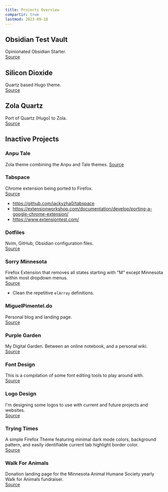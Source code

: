```yaml
---
title: Projects Overview
compartir: true
lastmod: 2023-09-18
---
```

## Obsidian Test Vault

Opinionated Obsidian Starter.  
[Source](https://github.com/semanticdata/obsidian-test-vault)

## Silicon Dioxide

Quartz based Hugo theme.  
[Source](https://github.com/semanticdata/silicon-dioxide)

## Zola Quartz

Port of Quartz (Hugo) to Zola.  
[Source](https://github.com/semanticdata/zola-quartz)

## Inactive Projects

### Anpu Tale

Zola theme combining the Anpu and Tale themes.
[Source](https://github.com/semanticdata/zola-anpu-tale)

### Tabspace

Chrome extension being ported to Firefox.  
[Source](https://github.com/semanticdata/tabspace)

* https://github.com/jackyzha0/tabspace
* https://extensionworkshop.com/documentation/develop/porting-a-google-chrome-extension/
* https://www.extensiontest.com/

### Dotfiles

Nvim, GitHub, Obsidian configuration files.  
[Source](https://github.com/semanticdata/dotfiles)

### Sorry Minnesota

Firefox Extension that removes all states starting with "M" except Minnesota within most dropdown menus.  
[Source](https://github.com/semanticdata/firefox-sorry-minnesota-only)

* Clean the repetitive `elArray` definitions.

### MiguelPimentel.do

Personal blog and landing page.  
[Source](https://github.com/semanticdata/miguel-pimentel-do)

### Purple Garden

My Digital Garden. Between an online notebook, and a personal wiki.  
[Source](https://github.com/semanticdata/purple-was-taken)

### Font Design

This is a compilation of some font editing tools to play around with.  
[Source](https://github.com/semanticdata/font-design)

### Logo Design

I'm designing some logos to use with current and future projects and websites.  
[Source](https://github.com/semanticdata/logo-design)

### Trying Times

A simple Firefox Theme featuring minimal dark mode colors, background pattern, and easily identifiable current tab highlight border color.  
[Source](https://github.com/semanticdata/firefox-theme-trying-times)

### Walk For Animals

Donation landing page for the Minnesota Animal Humane Society yearly Walk for Animals fundraiser.  
[Source](https://github.com/semanticdata/walk-for-animals)
